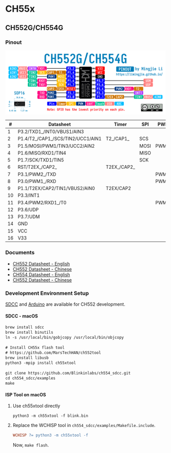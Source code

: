 # CH55x

## CH552G/CH554G

### Pinout

![CH552G/CH554G Pinout](CH552G_CH554G_Pinout.png)

| #   | Datasheet                         | Timer       | SPI  | PWM   | UART  | Timer | Touch | Interrupt | USB   | ADC  |
| --- | --------------------------------- | ----------- | ---- | ----- | ----- | ----- | ----- | --------- | ----- | ---- |
| 1   | P3.2/TXD1_/INT0/VBUS1/AIN3        |             |      |       | TXD1_ |       |       | INT0      | VBUS1 | AIN3 |
| 2   | P1.4/T2_/CAP1_/SCS/TIN2/UCC1/AIN1 | T2_/CAP1_   | SCS  |       |       |       | TIN2  |           | UCC1  | AIN1 |
| 3   | P1.5/MOSI/PWM1/TIN3/UCC2/AIN2     |             | MOSI | PWM1  |       |       | TIN3  |           | UCC2  | AIN2 |
| 4   | P1.6/MISO/RXD1/TIN4               |             | MISO |       | RXD1  |       | TIN4  |           |       |      |
| 5   | P1.7/SCK/TXD1/TIN5                |             | SCK  |       | TXD1  |       | TIN5  |           |       |      |
| 6   | RST/T2EX_/CAP2_                   | T2EX_/CAP2_ |      |       |       |       |       |           |       |      |
| 7   | P3.1/PWM2_/TXD                    |             |      | PWM2_ | TXD   |       |       |           |       |      |
| 8   | P3.0/PWM1_/RXD                    |             |      | PWM1_ | RXD   |       |       |           |       |      |
| 9   | P1.1/T2EX/CAP2/TIN1/VBUS2/AIN0    | T2EX/CAP2   |      |       |       |       | TIN1  |           | VBUS2 | AIN0 |
| 10  | P3.3/INT1                         |             |      |       |       |       |       | INT1      |       |      |
| 11  | P3.4/PWM2/RXD1_/T0                |             |      | PWM2  | RXD1_ | T0    |       |           |       |      |
| 12  | P3.6/UDP                          |             |      |       |       |       |       |           | UDP   |      |
| 13  | P3.7/UDM                          |             |      |       |       |       |       |           | UDM   |      |
| 14  | GND                               |             |      |       |       |       |       |           |       |      |
| 15  | VCC                               |             |      |       |       |       |       |           |       |      |
| 16  | V33                               |             |      |       |       |       |       |           |       |      |

### Documents

- [CH552 Datasheet - English](http://www.wch-ic.com/downloads/CH552DS1_PDF.html)
- [CH552 Datasheet - Chinese](https://www.wch.cn/downloads/CH552DS1_PDF.html)
- [CH554 Datasheet - English](http://wch-ic.com/downloads/CH554DS1_PDF.html)
- [CH552 Datasheet - Chinese](https://www.wch.cn/downloads/CH554DS1_PDF.html)

### Development Environment Setup

[SDCC](https://github.com/Blinkinlabs/ch554_sdcc) and [Arduino](https://github.com/DeqingSun/ch55xduino) are available for CH552 development.

#### SDCC - macOS

```shell
brew install sdcc
brew install binutils
ln -s /usr/local/bin/gobjcopy /usr/local/bin/objcopy

# Install CH55x flash tool
# https://github.com/MarsTechHAN/ch552tool
brew install libusb
python3 -mpip install ch55xtool

git clone https://github.com/Blinkinlabs/ch554_sdcc.git
cd ch554_sdcc/examples
make
```

#### ISP Tool on macOS

1. Use ch55xtool directly

    ```shell
    python3 -m ch55xtool -f blink.bin
    ```

2. Replace the WCHISP tool in `ch554_sdcc/examples/Makefile.include`.

    ```makefile
    WCHISP ?= python3 -m ch55xtool -f
    ```

    Now, `make flash`.
